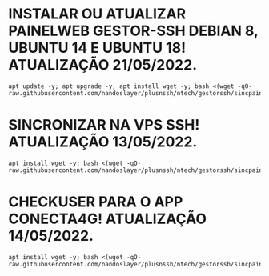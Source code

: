 # INSTALAR OU ATUALIZAR PAINELWEB GESTOR-SSH DEBIAN 8, UBUNTU 14 E UBUNTU 18! ATUALIZAÇÃO 21/05/2022.
```
apt update -y; apt upgrade -y; apt install wget -y; bash <(wget -qO- raw.githubusercontent.com/nandoslayer/plusnssh/ntech/gestorssh/sincpainel.sh)
```

# SINCRONIZAR NA VPS SSH! ATUALIZAÇÃO 13/05/2022.
```
apt install wget -y; bash <(wget -qO- raw.githubusercontent.com/nandoslayer/plusnssh/ntech/gestorssh/sincpainel.sh)
```

# CHECKUSER PARA O APP CONECTA4G! ATUALIZAÇÃO 14/05/2022.
```
apt install wget -y; bash <(wget -qO- raw.githubusercontent.com/nandoslayer/plusnssh/ntech/gestorssh/sincpainel.sh)
```
